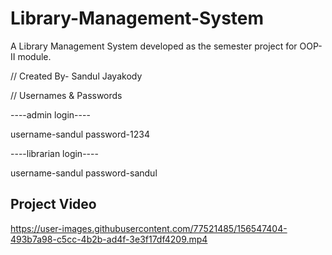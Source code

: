 # Library-Management-System
A Library Management System developed as the semester project for OOP-II module.

// Created By- Sandul Jayakody
	    
// Usernames & Passwords

----admin login----

username-sandul
password-1234

----librarian login----

username-sandul
password-sandul

## Project Video

https://user-images.githubusercontent.com/77521485/156547404-493b7a98-c5cc-4b2b-ad4f-3e3f17df4209.mp4

